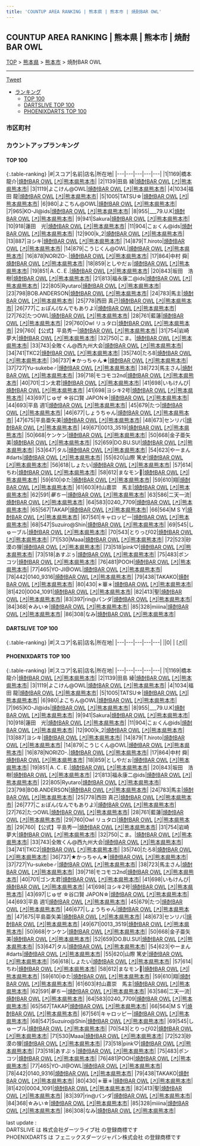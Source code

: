 ```yaml
---
title: 'COUNTUP AREA RANKING | 熊本県 | 熊本市 | 焼酎BAR OWL'
---
```

## COUNTUP AREA RANKING | 熊本県 | 熊本市 | 焼酎BAR OWL

[TOP](/darts/rank/) > [熊本県](/darts/rank/熊本県/) > [熊本市](/darts/rank/熊本県/熊本市/) > 焼酎BAR OWL

___

<a href="https://twitter.com/share?ref_src=twsrc%5Etfw" data-text="COUNTUP AREA RANKING | 熊本県熊本市焼酎BAR OWL" class="twitter-share-button" data-hashtags="DARTSLIVE,PHOENIXDARTS,darts,ダーツ" data-show-count="false">Tweet</a>

* [ランキング](#カウントアップランキング)
    * [TOP 100](#top-100)
    * [DARTSLIVE TOP 100](#dartslive-top-100)
    * [PHOENIXDARTS TOP 100](#phoenixdarts-top-100)

### 市区町村

<ul>

</ul>

### カウントアップランキング

#### TOP 100



{:.table-ranking}
|#|スコア|名前|店名|所在地|
|---|---|---|---|---|
|1|1169|<span class="rank-name-pd"><span class="pro-icon-pd"></span>橋本 龍介</span>|<a href="/darts/rank/shops/82026.html">焼酎BAR OWL</a> <a href="https://vs.phoenixdarts.com/jp/shop/shopDetailInfo/s_82026?s_seq=82026">[↗]</a>|<a href="/darts/rank/熊本県/熊本市">熊本県熊本市</a>|
|2|1139|<span class="rank-name-pd">田島 綾</span>|<a href="/darts/rank/shops/82026.html">焼酎BAR OWL</a> <a href="https://vs.phoenixdarts.com/jp/shop/shopDetailInfo/s_82026?s_seq=82026">[↗]</a>|<a href="/darts/rank/熊本県/熊本市">熊本県熊本市</a>|
|3|1119|<span class="rank-name-pd">よこけん@OWL</span>|<a href="/darts/rank/shops/82026.html">焼酎BAR OWL</a> <a href="https://vs.phoenixdarts.com/jp/shop/shopDetailInfo/s_82026?s_seq=82026">[↗]</a>|<a href="/darts/rank/熊本県/熊本市">熊本県熊本市</a>|
|4|1034|<span class="rank-name-pd"><span class="pro-icon-pd"></span>福田 龍</span>|<a href="/darts/rank/shops/82026.html">焼酎BAR OWL</a> <a href="https://vs.phoenixdarts.com/jp/shop/shopDetailInfo/s_82026?s_seq=82026">[↗]</a>|<a href="/darts/rank/熊本県/熊本市">熊本県熊本市</a>|
|5|1005|<span class="rank-name-pd">TATSU☆</span>|<a href="/darts/rank/shops/82026.html">焼酎BAR OWL</a> <a href="https://vs.phoenixdarts.com/jp/shop/shopDetailInfo/s_82026?s_seq=82026">[↗]</a>|<a href="/darts/rank/熊本県/熊本市">熊本県熊本市</a>|
|6|980|<span class="rank-name-pd">よこちん@OWL</span>|<a href="/darts/rank/shops/82026.html">焼酎BAR OWL</a> <a href="https://vs.phoenixdarts.com/jp/shop/shopDetailInfo/s_82026?s_seq=82026">[↗]</a>|<a href="/darts/rank/熊本県/熊本市">熊本県熊本市</a>|
|7|965|<span class="rank-name-pd">KO-JI@ids</span>|<a href="/darts/rank/shops/82026.html">焼酎BAR OWL</a> <a href="https://vs.phoenixdarts.com/jp/shop/shopDetailInfo/s_82026?s_seq=82026">[↗]</a>|<a href="/darts/rank/熊本県/熊本市">熊本県熊本市</a>|
|8|955|<span class="rank-name-pd">___79.U.K</span>|<a href="/darts/rank/shops/82026.html">焼酎BAR OWL</a> <a href="https://vs.phoenixdarts.com/jp/shop/shopDetailInfo/s_82026?s_seq=82026">[↗]</a>|<a href="/darts/rank/熊本県/熊本市">熊本県熊本市</a>|
|9|941|<span class="rank-name-pd">Sakura</span>|<a href="/darts/rank/shops/82026.html">焼酎BAR OWL</a> <a href="https://vs.phoenixdarts.com/jp/shop/shopDetailInfo/s_82026?s_seq=82026">[↗]</a>|<a href="/darts/rank/熊本県/熊本市">熊本県熊本市</a>|
|10|918|<span class="rank-name-pd">蓮田　光</span>|<a href="/darts/rank/shops/82026.html">焼酎BAR OWL</a> <a href="https://vs.phoenixdarts.com/jp/shop/shopDetailInfo/s_82026?s_seq=82026">[↗]</a>|<a href="/darts/rank/熊本県/熊本市">熊本県熊本市</a>|
|11|904|<span class="rank-name-pd">こぉくん@ids</span>|<a href="/darts/rank/shops/82026.html">焼酎BAR OWL</a> <a href="https://vs.phoenixdarts.com/jp/shop/shopDetailInfo/s_82026?s_seq=82026">[↗]</a>|<a href="/darts/rank/熊本県/熊本市">熊本県熊本市</a>|
|12|900|<span class="rank-name-pd">k_2</span>|<a href="/darts/rank/shops/82026.html">焼酎BAR OWL</a> <a href="https://vs.phoenixdarts.com/jp/shop/shopDetailInfo/s_82026?s_seq=82026">[↗]</a>|<a href="/darts/rank/熊本県/熊本市">熊本県熊本市</a>|
|13|887|<span class="rank-name-pd">ヨシキ</span>|<a href="/darts/rank/shops/82026.html">焼酎BAR OWL</a> <a href="https://vs.phoenixdarts.com/jp/shop/shopDetailInfo/s_82026?s_seq=82026">[↗]</a>|<a href="/darts/rank/熊本県/熊本市">熊本県熊本市</a>|
|14|879|<span class="rank-name-pd">T.hiroto</span>|<a href="/darts/rank/shops/82026.html">焼酎BAR OWL</a> <a href="https://vs.phoenixdarts.com/jp/shop/shopDetailInfo/s_82026?s_seq=82026">[↗]</a>|<a href="/darts/rank/熊本県/熊本市">熊本県熊本市</a>|
|14|879|<span class="rank-name-pd">こうじくん@OWL</span>|<a href="/darts/rank/shops/82026.html">焼酎BAR OWL</a> <a href="https://vs.phoenixdarts.com/jp/shop/shopDetailInfo/s_82026?s_seq=82026">[↗]</a>|<a href="/darts/rank/熊本県/熊本市">熊本県熊本市</a>|
|16|878|<span class="rank-name-pd">NORIZO-.</span>|<a href="/darts/rank/shops/82026.html">焼酎BAR OWL</a> <a href="https://vs.phoenixdarts.com/jp/shop/shopDetailInfo/s_82026?s_seq=82026">[↗]</a>|<a href="/darts/rank/熊本県/熊本市">熊本県熊本市</a>|
|17|864|<span class="rank-name-pd"><span class="pro-icon-pd"></span>中村 舜</span>|<a href="/darts/rank/shops/82026.html">焼酎BAR OWL</a> <a href="https://vs.phoenixdarts.com/jp/shop/shopDetailInfo/s_82026?s_seq=82026">[↗]</a>|<a href="/darts/rank/熊本県/熊本市">熊本県熊本市</a>|
|18|859|<span class="rank-name-pd">としやだぉ</span>|<a href="/darts/rank/shops/82026.html">焼酎BAR OWL</a> <a href="https://vs.phoenixdarts.com/jp/shop/shopDetailInfo/s_82026?s_seq=82026">[↗]</a>|<a href="/darts/rank/熊本県/熊本市">熊本県熊本市</a>|
|19|851|<span class="rank-name-pd">Ａ.Ｃ.Ｅ.</span>|<a href="/darts/rank/shops/82026.html">焼酎BAR OWL</a> <a href="https://vs.phoenixdarts.com/jp/shop/shopDetailInfo/s_82026?s_seq=82026">[↗]</a>|<a href="/darts/rank/熊本県/熊本市">熊本県熊本市</a>|
|20|843|<span class="rank-name-pd">坂田　浩樹</span>|<a href="/darts/rank/shops/82026.html">焼酎BAR OWL</a> <a href="https://vs.phoenixdarts.com/jp/shop/shopDetailInfo/s_82026?s_seq=82026">[↗]</a>|<a href="/darts/rank/熊本県/熊本市">熊本県熊本市</a>|
|21|813|<span class="rank-name-pd">福永康二@ids</span>|<a href="/darts/rank/shops/82026.html">焼酎BAR OWL</a> <a href="https://vs.phoenixdarts.com/jp/shop/shopDetailInfo/s_82026?s_seq=82026">[↗]</a>|<a href="/darts/rank/熊本県/熊本市">熊本県熊本市</a>|
|22|805|<span class="rank-name-pd">Ryutaro</span>|<a href="/darts/rank/shops/82026.html">焼酎BAR OWL</a> <a href="https://vs.phoenixdarts.com/jp/shop/shopDetailInfo/s_82026?s_seq=82026">[↗]</a>|<a href="/darts/rank/熊本県/熊本市">熊本県熊本市</a>|
|23|798|<span class="rank-name-pd">BOB.ANDERSON</span>|<a href="/darts/rank/shops/82026.html">焼酎BAR OWL</a> <a href="https://vs.phoenixdarts.com/jp/shop/shopDetailInfo/s_82026?s_seq=82026">[↗]</a>|<a href="/darts/rank/熊本県/熊本市">熊本県熊本市</a>|
|24|783|<span class="rank-name-pd">馬主</span>|<a href="/darts/rank/shops/82026.html">焼酎BAR OWL</a> <a href="https://vs.phoenixdarts.com/jp/shop/shopDetailInfo/s_82026?s_seq=82026">[↗]</a>|<a href="/darts/rank/熊本県/熊本市">熊本県熊本市</a>|
|25|778|<span class="rank-name-pd"><span class="pro-icon-pd"></span>西田 真己</span>|<a href="/darts/rank/shops/82026.html">焼酎BAR OWL</a> <a href="https://vs.phoenixdarts.com/jp/shop/shopDetailInfo/s_82026?s_seq=82026">[↗]</a>|<a href="/darts/rank/熊本県/熊本市">熊本県熊本市</a>|
|26|777|<span class="rank-name-pd">こぉぽん(なんでもありよ)</span>|<a href="/darts/rank/shops/82026.html">焼酎BAR OWL</a> <a href="https://vs.phoenixdarts.com/jp/shop/shopDetailInfo/s_82026?s_seq=82026">[↗]</a>|<a href="/darts/rank/熊本県/熊本市">熊本県熊本市</a>|
|27|762|<span class="rank-name-pd">たつOWL</span>|<a href="/darts/rank/shops/82026.html">焼酎BAR OWL</a> <a href="https://vs.phoenixdarts.com/jp/shop/shopDetailInfo/s_82026?s_seq=82026">[↗]</a>|<a href="/darts/rank/熊本県/熊本市">熊本県熊本市</a>|
|28|761|<span class="rank-name-pd">藍蓮</span>|<a href="/darts/rank/shops/82026.html">焼酎BAR OWL</a> <a href="https://vs.phoenixdarts.com/jp/shop/shopDetailInfo/s_82026?s_seq=82026">[↗]</a>|<a href="/darts/rank/熊本県/熊本市">熊本県熊本市</a>|
|29|760|<span class="rank-name-pd">Owl リュタロ</span>|<a href="/darts/rank/shops/82026.html">焼酎BAR OWL</a> <a href="https://vs.phoenixdarts.com/jp/shop/shopDetailInfo/s_82026?s_seq=82026">[↗]</a>|<a href="/darts/rank/熊本県/熊本市">熊本県熊本市</a>|
|29|760|<span class="rank-name-pd">【公式】平島秀一</span>|<a href="/darts/rank/shops/82026.html">焼酎BAR OWL</a> <a href="https://vs.phoenixdarts.com/jp/shop/shopDetailInfo/s_82026?s_seq=82026">[↗]</a>|<a href="/darts/rank/熊本県/熊本市">熊本県熊本市</a>|
|31|754|<span class="rank-name-pd"><span class="pro-icon-pd"></span>岩崎 夢大</span>|<a href="/darts/rank/shops/82026.html">焼酎BAR OWL</a> <a href="https://vs.phoenixdarts.com/jp/shop/shopDetailInfo/s_82026?s_seq=82026">[↗]</a>|<a href="/darts/rank/熊本県/熊本市">熊本県熊本市</a>|
|32|750|<span class="rank-name-pd">こま。</span>|<a href="/darts/rank/shops/82026.html">焼酎BAR OWL</a> <a href="https://vs.phoenixdarts.com/jp/shop/shopDetailInfo/s_82026?s_seq=82026">[↗]</a>|<a href="/darts/rank/熊本県/熊本市">熊本県熊本市</a>|
|33|743|<span class="rank-name-pd">全敗くん@西九州大会</span>|<a href="/darts/rank/shops/82026.html">焼酎BAR OWL</a> <a href="https://vs.phoenixdarts.com/jp/shop/shopDetailInfo/s_82026?s_seq=82026">[↗]</a>|<a href="/darts/rank/熊本県/熊本市">熊本県熊本市</a>|
|34|741|<span class="rank-name-pd">TKC2</span>|<a href="/darts/rank/shops/82026.html">焼酎BAR OWL</a> <a href="https://vs.phoenixdarts.com/jp/shop/shopDetailInfo/s_82026?s_seq=82026">[↗]</a>|<a href="/darts/rank/熊本県/熊本市">熊本県熊本市</a>|
|35|740|<span class="rank-name-pd">たろ8</span>|<a href="/darts/rank/shops/82026.html">焼酎BAR OWL</a> <a href="https://vs.phoenixdarts.com/jp/shop/shopDetailInfo/s_82026?s_seq=82026">[↗]</a>|<a href="/darts/rank/熊本県/熊本市">熊本県熊本市</a>|
|36|737|<span class="rank-name-pd">★かっちゃん★</span>|<a href="/darts/rank/shops/82026.html">焼酎BAR OWL</a> <a href="https://vs.phoenixdarts.com/jp/shop/shopDetailInfo/s_82026?s_seq=82026">[↗]</a>|<a href="/darts/rank/熊本県/熊本市">熊本県熊本市</a>|
|37|727|<span class="rank-name-pd">Yu-sukebe♂</span>|<a href="/darts/rank/shops/82026.html">焼酎BAR OWL</a> <a href="https://vs.phoenixdarts.com/jp/shop/shopDetailInfo/s_82026?s_seq=82026">[↗]</a>|<a href="/darts/rank/熊本県/熊本市">熊本県熊本市</a>|
|38|723|<span class="rank-name-pd">馬主さん</span>|<a href="/darts/rank/shops/82026.html">焼酎BAR OWL</a> <a href="https://vs.phoenixdarts.com/jp/shop/shopDetailInfo/s_82026?s_seq=82026">[↗]</a>|<a href="/darts/rank/熊本県/熊本市">熊本県熊本市</a>|
|39|718|<span class="rank-name-pd">モコモコ2nd</span>|<a href="/darts/rank/shops/82026.html">焼酎BAR OWL</a> <a href="https://vs.phoenixdarts.com/jp/shop/shopDetailInfo/s_82026?s_seq=82026">[↗]</a>|<a href="/darts/rank/熊本県/熊本市">熊本県熊本市</a>|
|40|701|<span class="rank-name-pd">ゴン太君</span>|<a href="/darts/rank/shops/82026.html">焼酎BAR OWL</a> <a href="https://vs.phoenixdarts.com/jp/shop/shopDetailInfo/s_82026?s_seq=82026">[↗]</a>|<a href="/darts/rank/熊本県/熊本市">熊本県熊本市</a>|
|41|698|<span class="rank-name-pd">いもけんぴ</span>|<a href="/darts/rank/shops/82026.html">焼酎BAR OWL</a> <a href="https://vs.phoenixdarts.com/jp/shop/shopDetailInfo/s_82026?s_seq=82026">[↗]</a>|<a href="/darts/rank/熊本県/熊本市">熊本県熊本市</a>|
|41|698|<span class="rank-name-pd">ヨシキ2号</span>|<a href="/darts/rank/shops/82026.html">焼酎BAR OWL</a> <a href="https://vs.phoenixdarts.com/jp/shop/shopDetailInfo/s_82026?s_seq=82026">[↗]</a>|<a href="/darts/rank/熊本県/熊本市">熊本県熊本市</a>|
|43|697|<span class="rank-name-pd">じゅぜ ☆谷口賢 JAPON☆</span>|<a href="/darts/rank/shops/82026.html">焼酎BAR OWL</a> <a href="https://vs.phoenixdarts.com/jp/shop/shopDetailInfo/s_82026?s_seq=82026">[↗]</a>|<a href="/darts/rank/熊本県/熊本市">熊本県熊本市</a>|
|44|693|<span class="rank-name-pd">平島 週1</span>|<a href="/darts/rank/shops/82026.html">焼酎BAR OWL</a> <a href="https://vs.phoenixdarts.com/jp/shop/shopDetailInfo/s_82026?s_seq=82026">[↗]</a>|<a href="/darts/rank/熊本県/熊本市">熊本県熊本市</a>|
|45|679|<span class="rank-name-pd">たつ</span>|<a href="/darts/rank/shops/82026.html">焼酎BAR OWL</a> <a href="https://vs.phoenixdarts.com/jp/shop/shopDetailInfo/s_82026?s_seq=82026">[↗]</a>|<a href="/darts/rank/熊本県/熊本市">熊本県熊本市</a>|
|46|677|<span class="rank-name-pd">しょうちゃん</span>|<a href="/darts/rank/shops/82026.html">焼酎BAR OWL</a> <a href="https://vs.phoenixdarts.com/jp/shop/shopDetailInfo/s_82026?s_seq=82026">[↗]</a>|<a href="/darts/rank/熊本県/熊本市">熊本県熊本市</a>|
|47|675|<span class="rank-name-pd">平島亜矢美</span>|<a href="/darts/rank/shops/82026.html">焼酎BAR OWL</a> <a href="https://vs.phoenixdarts.com/jp/shop/shopDetailInfo/s_82026?s_seq=82026">[↗]</a>|<a href="/darts/rank/熊本県/熊本市">熊本県熊本市</a>|
|48|673|<span class="rank-name-pd">センリバ</span>|<a href="/darts/rank/shops/82026.html">焼酎BAR OWL</a> <a href="https://vs.phoenixdarts.com/jp/shop/shopDetailInfo/s_82026?s_seq=82026">[↗]</a>|<a href="/darts/rank/熊本県/熊本市">熊本県熊本市</a>|
|49|671|<span class="rank-name-pd">0013_3519</span>|<a href="/darts/rank/shops/82026.html">焼酎BAR OWL</a> <a href="https://vs.phoenixdarts.com/jp/shop/shopDetailInfo/s_82026?s_seq=82026">[↗]</a>|<a href="/darts/rank/熊本県/熊本市">熊本県熊本市</a>|
|50|668|<span class="rank-name-pd">ケンケン</span>|<a href="/darts/rank/shops/82026.html">焼酎BAR OWL</a> <a href="https://vs.phoenixdarts.com/jp/shop/shopDetailInfo/s_82026?s_seq=82026">[↗]</a>|<a href="/darts/rank/熊本県/熊本市">熊本県熊本市</a>|
|50|668|<span class="rank-name-pd">金子亜矢美</span>|<a href="/darts/rank/shops/82026.html">焼酎BAR OWL</a> <a href="https://vs.phoenixdarts.com/jp/shop/shopDetailInfo/s_82026?s_seq=82026">[↗]</a>|<a href="/darts/rank/熊本県/熊本市">熊本県熊本市</a>|
|52|659|<span class="rank-name-pd">DO.BU.SU!</span>|<a href="/darts/rank/shops/82026.html">焼酎BAR OWL</a> <a href="https://vs.phoenixdarts.com/jp/shop/shopDetailInfo/s_82026?s_seq=82026">[↗]</a>|<a href="/darts/rank/熊本県/熊本市">熊本県熊本市</a>|
|53|647|<span class="rank-name-pd">タル</span>|<a href="/darts/rank/shops/82026.html">焼酎BAR OWL</a> <a href="https://vs.phoenixdarts.com/jp/shop/shopDetailInfo/s_82026?s_seq=82026">[↗]</a>|<a href="/darts/rank/熊本県/熊本市">熊本県熊本市</a>|
|54|623|<span class="rank-name-pd">やーまん#darts</span>|<a href="/darts/rank/shops/82026.html">焼酎BAR OWL</a> <a href="https://vs.phoenixdarts.com/jp/shop/shopDetailInfo/s_82026?s_seq=82026">[↗]</a>|<a href="/darts/rank/熊本県/熊本市">熊本県熊本市</a>|
|55|620|<span class="rank-name-pd">山際 篤史</span>|<a href="/darts/rank/shops/82026.html">焼酎BAR OWL</a> <a href="https://vs.phoenixdarts.com/jp/shop/shopDetailInfo/s_82026?s_seq=82026">[↗]</a>|<a href="/darts/rank/熊本県/熊本市">熊本県熊本市</a>|
|56|618|<span class="rank-name-pd">しょたい</span>|<a href="/darts/rank/shops/82026.html">焼酎BAR OWL</a> <a href="https://vs.phoenixdarts.com/jp/shop/shopDetailInfo/s_82026?s_seq=82026">[↗]</a>|<a href="/darts/rank/熊本県/熊本市">熊本県熊本市</a>|
|57|614|<span class="rank-name-pd">ちわ</span>|<a href="/darts/rank/shops/82026.html">焼酎BAR OWL</a> <a href="https://vs.phoenixdarts.com/jp/shop/shopDetailInfo/s_82026?s_seq=82026">[↗]</a>|<a href="/darts/rank/熊本県/熊本市">熊本県熊本市</a>|
|58|612|<span class="rank-name-pd">まなモン🐻</span>|<a href="/darts/rank/shops/82026.html">焼酎BAR OWL</a> <a href="https://vs.phoenixdarts.com/jp/shop/shopDetailInfo/s_82026?s_seq=82026">[↗]</a>|<a href="/darts/rank/熊本県/熊本市">熊本県熊本市</a>|
|59|610|<span class="rank-name-pd">ゆた</span>|<a href="/darts/rank/shops/82026.html">焼酎BAR OWL</a> <a href="https://vs.phoenixdarts.com/jp/shop/shopDetailInfo/s_82026?s_seq=82026">[↗]</a>|<a href="/darts/rank/熊本県/熊本市">熊本県熊本市</a>|
|59|610|<span class="rank-name-pd">翔</span>|<a href="/darts/rank/shops/82026.html">焼酎BAR OWL</a> <a href="https://vs.phoenixdarts.com/jp/shop/shopDetailInfo/s_82026?s_seq=82026">[↗]</a>|<a href="/darts/rank/熊本県/熊本市">熊本県熊本市</a>|
|61|603|<span class="rank-name-pd">村山嘉崇　馬主</span>|<a href="/darts/rank/shops/82026.html">焼酎BAR OWL</a> <a href="https://vs.phoenixdarts.com/jp/shop/shopDetailInfo/s_82026?s_seq=82026">[↗]</a>|<a href="/darts/rank/熊本県/熊本市">熊本県熊本市</a>|
|62|591|<span class="rank-name-pd">*華ちー*</span>|<a href="/darts/rank/shops/82026.html">焼酎BAR OWL</a> <a href="https://vs.phoenixdarts.com/jp/shop/shopDetailInfo/s_82026?s_seq=82026">[↗]</a>|<a href="/darts/rank/熊本県/熊本市">熊本県熊本市</a>|
|63|586|<span class="rank-name-pd">二天一流</span>|<a href="/darts/rank/shops/82026.html">焼酎BAR OWL</a> <a href="https://vs.phoenixdarts.com/jp/shop/shopDetailInfo/s_82026?s_seq=82026">[↗]</a>|<a href="/darts/rank/熊本県/熊本市">熊本県熊本市</a>|
|64|583|<span class="rank-name-pd">0240_7709</span>|<a href="/darts/rank/shops/82026.html">焼酎BAR OWL</a> <a href="https://vs.phoenixdarts.com/jp/shop/shopDetailInfo/s_82026?s_seq=82026">[↗]</a>|<a href="/darts/rank/熊本県/熊本市">熊本県熊本市</a>|
|65|567|<span class="rank-name-pd">TAKAP</span>|<a href="/darts/rank/shops/82026.html">焼酎BAR OWL</a> <a href="https://vs.phoenixdarts.com/jp/shop/shopDetailInfo/s_82026?s_seq=82026">[↗]</a>|<a href="/darts/rank/熊本県/熊本市">熊本県熊本市</a>|
|66|564|<span class="rank-name-pd">M S Y</span>|<a href="/darts/rank/shops/82026.html">焼酎BAR OWL</a> <a href="https://vs.phoenixdarts.com/jp/shop/shopDetailInfo/s_82026?s_seq=82026">[↗]</a>|<a href="/darts/rank/熊本県/熊本市">熊本県熊本市</a>|
|67|561|<span class="rank-name-pd">キャロッピー</span>|<a href="/darts/rank/shops/82026.html">焼酎BAR OWL</a> <a href="https://vs.phoenixdarts.com/jp/shop/shopDetailInfo/s_82026?s_seq=82026">[↗]</a>|<a href="/darts/rank/熊本県/熊本市">熊本県熊本市</a>|
|68|547|<span class="rank-name-pd">Suzuiro@Shin</span>|<a href="/darts/rank/shops/82026.html">焼酎BAR OWL</a> <a href="https://vs.phoenixdarts.com/jp/shop/shopDetailInfo/s_82026?s_seq=82026">[↗]</a>|<a href="/darts/rank/熊本県/熊本市">熊本県熊本市</a>|
|69|545|<span class="rank-name-pd">しゅーブル</span>|<a href="/darts/rank/shops/82026.html">焼酎BAR OWL</a> <a href="https://vs.phoenixdarts.com/jp/shop/shopDetailInfo/s_82026?s_seq=82026">[↗]</a>|<a href="/darts/rank/熊本県/熊本市">熊本県熊本市</a>|
|70|543|<span class="rank-name-pd">とりっぴ02</span>|<a href="/darts/rank/shops/82026.html">焼酎BAR OWL</a> <a href="https://vs.phoenixdarts.com/jp/shop/shopDetailInfo/s_82026?s_seq=82026">[↗]</a>|<a href="/darts/rank/熊本県/熊本市">熊本県熊本市</a>|
|71|530|<span class="rank-name-pd">Maaa</span>|<a href="/darts/rank/shops/82026.html">焼酎BAR OWL</a> <a href="https://vs.phoenixdarts.com/jp/shop/shopDetailInfo/s_82026?s_seq=82026">[↗]</a>|<a href="/darts/rank/熊本県/熊本市">熊本県熊本市</a>|
|72|523|<span class="rank-name-pd">砂漠の狸</span>|<a href="/darts/rank/shops/82026.html">焼酎BAR OWL</a> <a href="https://vs.phoenixdarts.com/jp/shop/shopDetailInfo/s_82026?s_seq=82026">[↗]</a>|<a href="/darts/rank/熊本県/熊本市">熊本県熊本市</a>|
|73|518|<span class="rank-name-pd">pink♡</span>|<a href="/darts/rank/shops/82026.html">焼酎BAR OWL</a> <a href="https://vs.phoenixdarts.com/jp/shop/shopDetailInfo/s_82026?s_seq=82026">[↗]</a>|<a href="/darts/rank/熊本県/熊本市">熊本県熊本市</a>|
|73|518|<span class="rank-name-pd">あすぷぅ</span>|<a href="/darts/rank/shops/82026.html">焼酎BAR OWL</a> <a href="https://vs.phoenixdarts.com/jp/shop/shopDetailInfo/s_82026?s_seq=82026">[↗]</a>|<a href="/darts/rank/熊本県/熊本市">熊本県熊本市</a>|
|75|483|<span class="rank-name-pd">ポンコツ</span>|<a href="/darts/rank/shops/82026.html">焼酎BAR OWL</a> <a href="https://vs.phoenixdarts.com/jp/shop/shopDetailInfo/s_82026?s_seq=82026">[↗]</a>|<a href="/darts/rank/熊本県/熊本市">熊本県熊本市</a>|
|76|481|<span class="rank-name-pd">POOH</span>|<a href="/darts/rank/shops/82026.html">焼酎BAR OWL</a> <a href="https://vs.phoenixdarts.com/jp/shop/shopDetailInfo/s_82026?s_seq=82026">[↗]</a>|<a href="/darts/rank/熊本県/熊本市">熊本県熊本市</a>|
|77|465|<span class="rank-name-pd">YO-JI@OWL</span>|<a href="/darts/rank/shops/82026.html">焼酎BAR OWL</a> <a href="https://vs.phoenixdarts.com/jp/shop/shopDetailInfo/s_82026?s_seq=82026">[↗]</a>|<a href="/darts/rank/熊本県/熊本市">熊本県熊本市</a>|
|78|442|<span class="rank-name-pd">0140_9316</span>|<a href="/darts/rank/shops/82026.html">焼酎BAR OWL</a> <a href="https://vs.phoenixdarts.com/jp/shop/shopDetailInfo/s_82026?s_seq=82026">[↗]</a>|<a href="/darts/rank/熊本県/熊本市">熊本県熊本市</a>|
|79|438|<span class="rank-name-pd">TAKAKO</span>|<a href="/darts/rank/shops/82026.html">焼酎BAR OWL</a> <a href="https://vs.phoenixdarts.com/jp/shop/shopDetailInfo/s_82026?s_seq=82026">[↗]</a>|<a href="/darts/rank/熊本県/熊本市">熊本県熊本市</a>|
|80|430|<span class="rank-name-pd">＊華＊</span>|<a href="/darts/rank/shops/82026.html">焼酎BAR OWL</a> <a href="https://vs.phoenixdarts.com/jp/shop/shopDetailInfo/s_82026?s_seq=82026">[↗]</a>|<a href="/darts/rank/熊本県/熊本市">熊本県熊本市</a>|
|81|420|<span class="rank-name-pd">0004_1091</span>|<a href="/darts/rank/shops/82026.html">焼酎BAR OWL</a> <a href="https://vs.phoenixdarts.com/jp/shop/shopDetailInfo/s_82026?s_seq=82026">[↗]</a>|<a href="/darts/rank/熊本県/熊本市">熊本県熊本市</a>|
|82|413|<span class="rank-name-pd">聖</span>|<a href="/darts/rank/shops/82026.html">焼酎BAR OWL</a> <a href="https://vs.phoenixdarts.com/jp/shop/shopDetailInfo/s_82026?s_seq=82026">[↗]</a>|<a href="/darts/rank/熊本県/熊本市">熊本県熊本市</a>|
|83|397|<span class="rank-name-pd">rin@パンダ</span>|<a href="/darts/rank/shops/82026.html">焼酎BAR OWL</a> <a href="https://vs.phoenixdarts.com/jp/shop/shopDetailInfo/s_82026?s_seq=82026">[↗]</a>|<a href="/darts/rank/熊本県/熊本市">熊本県熊本市</a>|
|84|368|<span class="rank-name-pd">☆みい☆</span>|<a href="/darts/rank/shops/82026.html">焼酎BAR OWL</a> <a href="https://vs.phoenixdarts.com/jp/shop/shopDetailInfo/s_82026?s_seq=82026">[↗]</a>|<a href="/darts/rank/熊本県/熊本市">熊本県熊本市</a>|
|85|328|<span class="rank-name-pd">miiina</span>|<a href="/darts/rank/shops/82026.html">焼酎BAR OWL</a> <a href="https://vs.phoenixdarts.com/jp/shop/shopDetailInfo/s_82026?s_seq=82026">[↗]</a>|<a href="/darts/rank/熊本県/熊本市">熊本県熊本市</a>|
|86|308|<span class="rank-name-pd">なみ</span>|<a href="/darts/rank/shops/82026.html">焼酎BAR OWL</a> <a href="https://vs.phoenixdarts.com/jp/shop/shopDetailInfo/s_82026?s_seq=82026">[↗]</a>|<a href="/darts/rank/熊本県/熊本市">熊本県熊本市</a>|


#### DARTSLIVE TOP 100



{:.table-ranking}
|#|スコア|名前|店名|所在地|
|---|---|---|---|---|
||0|<span class="rank-name-dl"> </span>|<a href="/darts/rank/shops/.html"></a> <a href="">[↗]</a>|<a href="/darts/rank//"></a>|


#### PHOENIXDARTS TOP 100



{:.table-ranking}
|#|スコア|名前|店名|所在地|
|---|---|---|---|---|
|1|1169|<span class="rank-name-pd"><span class="pro-icon-pd"></span>橋本 龍介</span>|<a href="/darts/rank/shops/82026.html">焼酎BAR OWL</a> <a href="https://vs.phoenixdarts.com/jp/shop/shopDetailInfo/s_82026?s_seq=82026">[↗]</a>|<a href="/darts/rank/熊本県/熊本市">熊本県熊本市</a>|
|2|1139|<span class="rank-name-pd">田島 綾</span>|<a href="/darts/rank/shops/82026.html">焼酎BAR OWL</a> <a href="https://vs.phoenixdarts.com/jp/shop/shopDetailInfo/s_82026?s_seq=82026">[↗]</a>|<a href="/darts/rank/熊本県/熊本市">熊本県熊本市</a>|
|3|1119|<span class="rank-name-pd">よこけん@OWL</span>|<a href="/darts/rank/shops/82026.html">焼酎BAR OWL</a> <a href="https://vs.phoenixdarts.com/jp/shop/shopDetailInfo/s_82026?s_seq=82026">[↗]</a>|<a href="/darts/rank/熊本県/熊本市">熊本県熊本市</a>|
|4|1034|<span class="rank-name-pd"><span class="pro-icon-pd"></span>福田 龍</span>|<a href="/darts/rank/shops/82026.html">焼酎BAR OWL</a> <a href="https://vs.phoenixdarts.com/jp/shop/shopDetailInfo/s_82026?s_seq=82026">[↗]</a>|<a href="/darts/rank/熊本県/熊本市">熊本県熊本市</a>|
|5|1005|<span class="rank-name-pd">TATSU☆</span>|<a href="/darts/rank/shops/82026.html">焼酎BAR OWL</a> <a href="https://vs.phoenixdarts.com/jp/shop/shopDetailInfo/s_82026?s_seq=82026">[↗]</a>|<a href="/darts/rank/熊本県/熊本市">熊本県熊本市</a>|
|6|980|<span class="rank-name-pd">よこちん@OWL</span>|<a href="/darts/rank/shops/82026.html">焼酎BAR OWL</a> <a href="https://vs.phoenixdarts.com/jp/shop/shopDetailInfo/s_82026?s_seq=82026">[↗]</a>|<a href="/darts/rank/熊本県/熊本市">熊本県熊本市</a>|
|7|965|<span class="rank-name-pd">KO-JI@ids</span>|<a href="/darts/rank/shops/82026.html">焼酎BAR OWL</a> <a href="https://vs.phoenixdarts.com/jp/shop/shopDetailInfo/s_82026?s_seq=82026">[↗]</a>|<a href="/darts/rank/熊本県/熊本市">熊本県熊本市</a>|
|8|955|<span class="rank-name-pd">___79.U.K</span>|<a href="/darts/rank/shops/82026.html">焼酎BAR OWL</a> <a href="https://vs.phoenixdarts.com/jp/shop/shopDetailInfo/s_82026?s_seq=82026">[↗]</a>|<a href="/darts/rank/熊本県/熊本市">熊本県熊本市</a>|
|9|941|<span class="rank-name-pd">Sakura</span>|<a href="/darts/rank/shops/82026.html">焼酎BAR OWL</a> <a href="https://vs.phoenixdarts.com/jp/shop/shopDetailInfo/s_82026?s_seq=82026">[↗]</a>|<a href="/darts/rank/熊本県/熊本市">熊本県熊本市</a>|
|10|918|<span class="rank-name-pd">蓮田　光</span>|<a href="/darts/rank/shops/82026.html">焼酎BAR OWL</a> <a href="https://vs.phoenixdarts.com/jp/shop/shopDetailInfo/s_82026?s_seq=82026">[↗]</a>|<a href="/darts/rank/熊本県/熊本市">熊本県熊本市</a>|
|11|904|<span class="rank-name-pd">こぉくん@ids</span>|<a href="/darts/rank/shops/82026.html">焼酎BAR OWL</a> <a href="https://vs.phoenixdarts.com/jp/shop/shopDetailInfo/s_82026?s_seq=82026">[↗]</a>|<a href="/darts/rank/熊本県/熊本市">熊本県熊本市</a>|
|12|900|<span class="rank-name-pd">k_2</span>|<a href="/darts/rank/shops/82026.html">焼酎BAR OWL</a> <a href="https://vs.phoenixdarts.com/jp/shop/shopDetailInfo/s_82026?s_seq=82026">[↗]</a>|<a href="/darts/rank/熊本県/熊本市">熊本県熊本市</a>|
|13|887|<span class="rank-name-pd">ヨシキ</span>|<a href="/darts/rank/shops/82026.html">焼酎BAR OWL</a> <a href="https://vs.phoenixdarts.com/jp/shop/shopDetailInfo/s_82026?s_seq=82026">[↗]</a>|<a href="/darts/rank/熊本県/熊本市">熊本県熊本市</a>|
|14|879|<span class="rank-name-pd">T.hiroto</span>|<a href="/darts/rank/shops/82026.html">焼酎BAR OWL</a> <a href="https://vs.phoenixdarts.com/jp/shop/shopDetailInfo/s_82026?s_seq=82026">[↗]</a>|<a href="/darts/rank/熊本県/熊本市">熊本県熊本市</a>|
|14|879|<span class="rank-name-pd">こうじくん@OWL</span>|<a href="/darts/rank/shops/82026.html">焼酎BAR OWL</a> <a href="https://vs.phoenixdarts.com/jp/shop/shopDetailInfo/s_82026?s_seq=82026">[↗]</a>|<a href="/darts/rank/熊本県/熊本市">熊本県熊本市</a>|
|16|878|<span class="rank-name-pd">NORIZO-.</span>|<a href="/darts/rank/shops/82026.html">焼酎BAR OWL</a> <a href="https://vs.phoenixdarts.com/jp/shop/shopDetailInfo/s_82026?s_seq=82026">[↗]</a>|<a href="/darts/rank/熊本県/熊本市">熊本県熊本市</a>|
|17|864|<span class="rank-name-pd"><span class="pro-icon-pd"></span>中村 舜</span>|<a href="/darts/rank/shops/82026.html">焼酎BAR OWL</a> <a href="https://vs.phoenixdarts.com/jp/shop/shopDetailInfo/s_82026?s_seq=82026">[↗]</a>|<a href="/darts/rank/熊本県/熊本市">熊本県熊本市</a>|
|18|859|<span class="rank-name-pd">としやだぉ</span>|<a href="/darts/rank/shops/82026.html">焼酎BAR OWL</a> <a href="https://vs.phoenixdarts.com/jp/shop/shopDetailInfo/s_82026?s_seq=82026">[↗]</a>|<a href="/darts/rank/熊本県/熊本市">熊本県熊本市</a>|
|19|851|<span class="rank-name-pd">Ａ.Ｃ.Ｅ.</span>|<a href="/darts/rank/shops/82026.html">焼酎BAR OWL</a> <a href="https://vs.phoenixdarts.com/jp/shop/shopDetailInfo/s_82026?s_seq=82026">[↗]</a>|<a href="/darts/rank/熊本県/熊本市">熊本県熊本市</a>|
|20|843|<span class="rank-name-pd">坂田　浩樹</span>|<a href="/darts/rank/shops/82026.html">焼酎BAR OWL</a> <a href="https://vs.phoenixdarts.com/jp/shop/shopDetailInfo/s_82026?s_seq=82026">[↗]</a>|<a href="/darts/rank/熊本県/熊本市">熊本県熊本市</a>|
|21|813|<span class="rank-name-pd">福永康二@ids</span>|<a href="/darts/rank/shops/82026.html">焼酎BAR OWL</a> <a href="https://vs.phoenixdarts.com/jp/shop/shopDetailInfo/s_82026?s_seq=82026">[↗]</a>|<a href="/darts/rank/熊本県/熊本市">熊本県熊本市</a>|
|22|805|<span class="rank-name-pd">Ryutaro</span>|<a href="/darts/rank/shops/82026.html">焼酎BAR OWL</a> <a href="https://vs.phoenixdarts.com/jp/shop/shopDetailInfo/s_82026?s_seq=82026">[↗]</a>|<a href="/darts/rank/熊本県/熊本市">熊本県熊本市</a>|
|23|798|<span class="rank-name-pd">BOB.ANDERSON</span>|<a href="/darts/rank/shops/82026.html">焼酎BAR OWL</a> <a href="https://vs.phoenixdarts.com/jp/shop/shopDetailInfo/s_82026?s_seq=82026">[↗]</a>|<a href="/darts/rank/熊本県/熊本市">熊本県熊本市</a>|
|24|783|<span class="rank-name-pd">馬主</span>|<a href="/darts/rank/shops/82026.html">焼酎BAR OWL</a> <a href="https://vs.phoenixdarts.com/jp/shop/shopDetailInfo/s_82026?s_seq=82026">[↗]</a>|<a href="/darts/rank/熊本県/熊本市">熊本県熊本市</a>|
|25|778|<span class="rank-name-pd"><span class="pro-icon-pd"></span>西田 真己</span>|<a href="/darts/rank/shops/82026.html">焼酎BAR OWL</a> <a href="https://vs.phoenixdarts.com/jp/shop/shopDetailInfo/s_82026?s_seq=82026">[↗]</a>|<a href="/darts/rank/熊本県/熊本市">熊本県熊本市</a>|
|26|777|<span class="rank-name-pd">こぉぽん(なんでもありよ)</span>|<a href="/darts/rank/shops/82026.html">焼酎BAR OWL</a> <a href="https://vs.phoenixdarts.com/jp/shop/shopDetailInfo/s_82026?s_seq=82026">[↗]</a>|<a href="/darts/rank/熊本県/熊本市">熊本県熊本市</a>|
|27|762|<span class="rank-name-pd">たつOWL</span>|<a href="/darts/rank/shops/82026.html">焼酎BAR OWL</a> <a href="https://vs.phoenixdarts.com/jp/shop/shopDetailInfo/s_82026?s_seq=82026">[↗]</a>|<a href="/darts/rank/熊本県/熊本市">熊本県熊本市</a>|
|28|761|<span class="rank-name-pd">藍蓮</span>|<a href="/darts/rank/shops/82026.html">焼酎BAR OWL</a> <a href="https://vs.phoenixdarts.com/jp/shop/shopDetailInfo/s_82026?s_seq=82026">[↗]</a>|<a href="/darts/rank/熊本県/熊本市">熊本県熊本市</a>|
|29|760|<span class="rank-name-pd">Owl リュタロ</span>|<a href="/darts/rank/shops/82026.html">焼酎BAR OWL</a> <a href="https://vs.phoenixdarts.com/jp/shop/shopDetailInfo/s_82026?s_seq=82026">[↗]</a>|<a href="/darts/rank/熊本県/熊本市">熊本県熊本市</a>|
|29|760|<span class="rank-name-pd">【公式】平島秀一</span>|<a href="/darts/rank/shops/82026.html">焼酎BAR OWL</a> <a href="https://vs.phoenixdarts.com/jp/shop/shopDetailInfo/s_82026?s_seq=82026">[↗]</a>|<a href="/darts/rank/熊本県/熊本市">熊本県熊本市</a>|
|31|754|<span class="rank-name-pd"><span class="pro-icon-pd"></span>岩崎 夢大</span>|<a href="/darts/rank/shops/82026.html">焼酎BAR OWL</a> <a href="https://vs.phoenixdarts.com/jp/shop/shopDetailInfo/s_82026?s_seq=82026">[↗]</a>|<a href="/darts/rank/熊本県/熊本市">熊本県熊本市</a>|
|32|750|<span class="rank-name-pd">こま。</span>|<a href="/darts/rank/shops/82026.html">焼酎BAR OWL</a> <a href="https://vs.phoenixdarts.com/jp/shop/shopDetailInfo/s_82026?s_seq=82026">[↗]</a>|<a href="/darts/rank/熊本県/熊本市">熊本県熊本市</a>|
|33|743|<span class="rank-name-pd">全敗くん@西九州大会</span>|<a href="/darts/rank/shops/82026.html">焼酎BAR OWL</a> <a href="https://vs.phoenixdarts.com/jp/shop/shopDetailInfo/s_82026?s_seq=82026">[↗]</a>|<a href="/darts/rank/熊本県/熊本市">熊本県熊本市</a>|
|34|741|<span class="rank-name-pd">TKC2</span>|<a href="/darts/rank/shops/82026.html">焼酎BAR OWL</a> <a href="https://vs.phoenixdarts.com/jp/shop/shopDetailInfo/s_82026?s_seq=82026">[↗]</a>|<a href="/darts/rank/熊本県/熊本市">熊本県熊本市</a>|
|35|740|<span class="rank-name-pd">たろ8</span>|<a href="/darts/rank/shops/82026.html">焼酎BAR OWL</a> <a href="https://vs.phoenixdarts.com/jp/shop/shopDetailInfo/s_82026?s_seq=82026">[↗]</a>|<a href="/darts/rank/熊本県/熊本市">熊本県熊本市</a>|
|36|737|<span class="rank-name-pd">★かっちゃん★</span>|<a href="/darts/rank/shops/82026.html">焼酎BAR OWL</a> <a href="https://vs.phoenixdarts.com/jp/shop/shopDetailInfo/s_82026?s_seq=82026">[↗]</a>|<a href="/darts/rank/熊本県/熊本市">熊本県熊本市</a>|
|37|727|<span class="rank-name-pd">Yu-sukebe♂</span>|<a href="/darts/rank/shops/82026.html">焼酎BAR OWL</a> <a href="https://vs.phoenixdarts.com/jp/shop/shopDetailInfo/s_82026?s_seq=82026">[↗]</a>|<a href="/darts/rank/熊本県/熊本市">熊本県熊本市</a>|
|38|723|<span class="rank-name-pd">馬主さん</span>|<a href="/darts/rank/shops/82026.html">焼酎BAR OWL</a> <a href="https://vs.phoenixdarts.com/jp/shop/shopDetailInfo/s_82026?s_seq=82026">[↗]</a>|<a href="/darts/rank/熊本県/熊本市">熊本県熊本市</a>|
|39|718|<span class="rank-name-pd">モコモコ2nd</span>|<a href="/darts/rank/shops/82026.html">焼酎BAR OWL</a> <a href="https://vs.phoenixdarts.com/jp/shop/shopDetailInfo/s_82026?s_seq=82026">[↗]</a>|<a href="/darts/rank/熊本県/熊本市">熊本県熊本市</a>|
|40|701|<span class="rank-name-pd">ゴン太君</span>|<a href="/darts/rank/shops/82026.html">焼酎BAR OWL</a> <a href="https://vs.phoenixdarts.com/jp/shop/shopDetailInfo/s_82026?s_seq=82026">[↗]</a>|<a href="/darts/rank/熊本県/熊本市">熊本県熊本市</a>|
|41|698|<span class="rank-name-pd">いもけんぴ</span>|<a href="/darts/rank/shops/82026.html">焼酎BAR OWL</a> <a href="https://vs.phoenixdarts.com/jp/shop/shopDetailInfo/s_82026?s_seq=82026">[↗]</a>|<a href="/darts/rank/熊本県/熊本市">熊本県熊本市</a>|
|41|698|<span class="rank-name-pd">ヨシキ2号</span>|<a href="/darts/rank/shops/82026.html">焼酎BAR OWL</a> <a href="https://vs.phoenixdarts.com/jp/shop/shopDetailInfo/s_82026?s_seq=82026">[↗]</a>|<a href="/darts/rank/熊本県/熊本市">熊本県熊本市</a>|
|43|697|<span class="rank-name-pd">じゅぜ ☆谷口賢 JAPON☆</span>|<a href="/darts/rank/shops/82026.html">焼酎BAR OWL</a> <a href="https://vs.phoenixdarts.com/jp/shop/shopDetailInfo/s_82026?s_seq=82026">[↗]</a>|<a href="/darts/rank/熊本県/熊本市">熊本県熊本市</a>|
|44|693|<span class="rank-name-pd">平島 週1</span>|<a href="/darts/rank/shops/82026.html">焼酎BAR OWL</a> <a href="https://vs.phoenixdarts.com/jp/shop/shopDetailInfo/s_82026?s_seq=82026">[↗]</a>|<a href="/darts/rank/熊本県/熊本市">熊本県熊本市</a>|
|45|679|<span class="rank-name-pd">たつ</span>|<a href="/darts/rank/shops/82026.html">焼酎BAR OWL</a> <a href="https://vs.phoenixdarts.com/jp/shop/shopDetailInfo/s_82026?s_seq=82026">[↗]</a>|<a href="/darts/rank/熊本県/熊本市">熊本県熊本市</a>|
|46|677|<span class="rank-name-pd">しょうちゃん</span>|<a href="/darts/rank/shops/82026.html">焼酎BAR OWL</a> <a href="https://vs.phoenixdarts.com/jp/shop/shopDetailInfo/s_82026?s_seq=82026">[↗]</a>|<a href="/darts/rank/熊本県/熊本市">熊本県熊本市</a>|
|47|675|<span class="rank-name-pd">平島亜矢美</span>|<a href="/darts/rank/shops/82026.html">焼酎BAR OWL</a> <a href="https://vs.phoenixdarts.com/jp/shop/shopDetailInfo/s_82026?s_seq=82026">[↗]</a>|<a href="/darts/rank/熊本県/熊本市">熊本県熊本市</a>|
|48|673|<span class="rank-name-pd">センリバ</span>|<a href="/darts/rank/shops/82026.html">焼酎BAR OWL</a> <a href="https://vs.phoenixdarts.com/jp/shop/shopDetailInfo/s_82026?s_seq=82026">[↗]</a>|<a href="/darts/rank/熊本県/熊本市">熊本県熊本市</a>|
|49|671|<span class="rank-name-pd">0013_3519</span>|<a href="/darts/rank/shops/82026.html">焼酎BAR OWL</a> <a href="https://vs.phoenixdarts.com/jp/shop/shopDetailInfo/s_82026?s_seq=82026">[↗]</a>|<a href="/darts/rank/熊本県/熊本市">熊本県熊本市</a>|
|50|668|<span class="rank-name-pd">ケンケン</span>|<a href="/darts/rank/shops/82026.html">焼酎BAR OWL</a> <a href="https://vs.phoenixdarts.com/jp/shop/shopDetailInfo/s_82026?s_seq=82026">[↗]</a>|<a href="/darts/rank/熊本県/熊本市">熊本県熊本市</a>|
|50|668|<span class="rank-name-pd">金子亜矢美</span>|<a href="/darts/rank/shops/82026.html">焼酎BAR OWL</a> <a href="https://vs.phoenixdarts.com/jp/shop/shopDetailInfo/s_82026?s_seq=82026">[↗]</a>|<a href="/darts/rank/熊本県/熊本市">熊本県熊本市</a>|
|52|659|<span class="rank-name-pd">DO.BU.SU!</span>|<a href="/darts/rank/shops/82026.html">焼酎BAR OWL</a> <a href="https://vs.phoenixdarts.com/jp/shop/shopDetailInfo/s_82026?s_seq=82026">[↗]</a>|<a href="/darts/rank/熊本県/熊本市">熊本県熊本市</a>|
|53|647|<span class="rank-name-pd">タル</span>|<a href="/darts/rank/shops/82026.html">焼酎BAR OWL</a> <a href="https://vs.phoenixdarts.com/jp/shop/shopDetailInfo/s_82026?s_seq=82026">[↗]</a>|<a href="/darts/rank/熊本県/熊本市">熊本県熊本市</a>|
|54|623|<span class="rank-name-pd">やーまん#darts</span>|<a href="/darts/rank/shops/82026.html">焼酎BAR OWL</a> <a href="https://vs.phoenixdarts.com/jp/shop/shopDetailInfo/s_82026?s_seq=82026">[↗]</a>|<a href="/darts/rank/熊本県/熊本市">熊本県熊本市</a>|
|55|620|<span class="rank-name-pd">山際 篤史</span>|<a href="/darts/rank/shops/82026.html">焼酎BAR OWL</a> <a href="https://vs.phoenixdarts.com/jp/shop/shopDetailInfo/s_82026?s_seq=82026">[↗]</a>|<a href="/darts/rank/熊本県/熊本市">熊本県熊本市</a>|
|56|618|<span class="rank-name-pd">しょたい</span>|<a href="/darts/rank/shops/82026.html">焼酎BAR OWL</a> <a href="https://vs.phoenixdarts.com/jp/shop/shopDetailInfo/s_82026?s_seq=82026">[↗]</a>|<a href="/darts/rank/熊本県/熊本市">熊本県熊本市</a>|
|57|614|<span class="rank-name-pd">ちわ</span>|<a href="/darts/rank/shops/82026.html">焼酎BAR OWL</a> <a href="https://vs.phoenixdarts.com/jp/shop/shopDetailInfo/s_82026?s_seq=82026">[↗]</a>|<a href="/darts/rank/熊本県/熊本市">熊本県熊本市</a>|
|58|612|<span class="rank-name-pd">まなモン🐻</span>|<a href="/darts/rank/shops/82026.html">焼酎BAR OWL</a> <a href="https://vs.phoenixdarts.com/jp/shop/shopDetailInfo/s_82026?s_seq=82026">[↗]</a>|<a href="/darts/rank/熊本県/熊本市">熊本県熊本市</a>|
|59|610|<span class="rank-name-pd">ゆた</span>|<a href="/darts/rank/shops/82026.html">焼酎BAR OWL</a> <a href="https://vs.phoenixdarts.com/jp/shop/shopDetailInfo/s_82026?s_seq=82026">[↗]</a>|<a href="/darts/rank/熊本県/熊本市">熊本県熊本市</a>|
|59|610|<span class="rank-name-pd">翔</span>|<a href="/darts/rank/shops/82026.html">焼酎BAR OWL</a> <a href="https://vs.phoenixdarts.com/jp/shop/shopDetailInfo/s_82026?s_seq=82026">[↗]</a>|<a href="/darts/rank/熊本県/熊本市">熊本県熊本市</a>|
|61|603|<span class="rank-name-pd">村山嘉崇　馬主</span>|<a href="/darts/rank/shops/82026.html">焼酎BAR OWL</a> <a href="https://vs.phoenixdarts.com/jp/shop/shopDetailInfo/s_82026?s_seq=82026">[↗]</a>|<a href="/darts/rank/熊本県/熊本市">熊本県熊本市</a>|
|62|591|<span class="rank-name-pd">*華ちー*</span>|<a href="/darts/rank/shops/82026.html">焼酎BAR OWL</a> <a href="https://vs.phoenixdarts.com/jp/shop/shopDetailInfo/s_82026?s_seq=82026">[↗]</a>|<a href="/darts/rank/熊本県/熊本市">熊本県熊本市</a>|
|63|586|<span class="rank-name-pd">二天一流</span>|<a href="/darts/rank/shops/82026.html">焼酎BAR OWL</a> <a href="https://vs.phoenixdarts.com/jp/shop/shopDetailInfo/s_82026?s_seq=82026">[↗]</a>|<a href="/darts/rank/熊本県/熊本市">熊本県熊本市</a>|
|64|583|<span class="rank-name-pd">0240_7709</span>|<a href="/darts/rank/shops/82026.html">焼酎BAR OWL</a> <a href="https://vs.phoenixdarts.com/jp/shop/shopDetailInfo/s_82026?s_seq=82026">[↗]</a>|<a href="/darts/rank/熊本県/熊本市">熊本県熊本市</a>|
|65|567|<span class="rank-name-pd">TAKAP</span>|<a href="/darts/rank/shops/82026.html">焼酎BAR OWL</a> <a href="https://vs.phoenixdarts.com/jp/shop/shopDetailInfo/s_82026?s_seq=82026">[↗]</a>|<a href="/darts/rank/熊本県/熊本市">熊本県熊本市</a>|
|66|564|<span class="rank-name-pd">M S Y</span>|<a href="/darts/rank/shops/82026.html">焼酎BAR OWL</a> <a href="https://vs.phoenixdarts.com/jp/shop/shopDetailInfo/s_82026?s_seq=82026">[↗]</a>|<a href="/darts/rank/熊本県/熊本市">熊本県熊本市</a>|
|67|561|<span class="rank-name-pd">キャロッピー</span>|<a href="/darts/rank/shops/82026.html">焼酎BAR OWL</a> <a href="https://vs.phoenixdarts.com/jp/shop/shopDetailInfo/s_82026?s_seq=82026">[↗]</a>|<a href="/darts/rank/熊本県/熊本市">熊本県熊本市</a>|
|68|547|<span class="rank-name-pd">Suzuiro@Shin</span>|<a href="/darts/rank/shops/82026.html">焼酎BAR OWL</a> <a href="https://vs.phoenixdarts.com/jp/shop/shopDetailInfo/s_82026?s_seq=82026">[↗]</a>|<a href="/darts/rank/熊本県/熊本市">熊本県熊本市</a>|
|69|545|<span class="rank-name-pd">しゅーブル</span>|<a href="/darts/rank/shops/82026.html">焼酎BAR OWL</a> <a href="https://vs.phoenixdarts.com/jp/shop/shopDetailInfo/s_82026?s_seq=82026">[↗]</a>|<a href="/darts/rank/熊本県/熊本市">熊本県熊本市</a>|
|70|543|<span class="rank-name-pd">とりっぴ02</span>|<a href="/darts/rank/shops/82026.html">焼酎BAR OWL</a> <a href="https://vs.phoenixdarts.com/jp/shop/shopDetailInfo/s_82026?s_seq=82026">[↗]</a>|<a href="/darts/rank/熊本県/熊本市">熊本県熊本市</a>|
|71|530|<span class="rank-name-pd">Maaa</span>|<a href="/darts/rank/shops/82026.html">焼酎BAR OWL</a> <a href="https://vs.phoenixdarts.com/jp/shop/shopDetailInfo/s_82026?s_seq=82026">[↗]</a>|<a href="/darts/rank/熊本県/熊本市">熊本県熊本市</a>|
|72|523|<span class="rank-name-pd">砂漠の狸</span>|<a href="/darts/rank/shops/82026.html">焼酎BAR OWL</a> <a href="https://vs.phoenixdarts.com/jp/shop/shopDetailInfo/s_82026?s_seq=82026">[↗]</a>|<a href="/darts/rank/熊本県/熊本市">熊本県熊本市</a>|
|73|518|<span class="rank-name-pd">pink♡</span>|<a href="/darts/rank/shops/82026.html">焼酎BAR OWL</a> <a href="https://vs.phoenixdarts.com/jp/shop/shopDetailInfo/s_82026?s_seq=82026">[↗]</a>|<a href="/darts/rank/熊本県/熊本市">熊本県熊本市</a>|
|73|518|<span class="rank-name-pd">あすぷぅ</span>|<a href="/darts/rank/shops/82026.html">焼酎BAR OWL</a> <a href="https://vs.phoenixdarts.com/jp/shop/shopDetailInfo/s_82026?s_seq=82026">[↗]</a>|<a href="/darts/rank/熊本県/熊本市">熊本県熊本市</a>|
|75|483|<span class="rank-name-pd">ポンコツ</span>|<a href="/darts/rank/shops/82026.html">焼酎BAR OWL</a> <a href="https://vs.phoenixdarts.com/jp/shop/shopDetailInfo/s_82026?s_seq=82026">[↗]</a>|<a href="/darts/rank/熊本県/熊本市">熊本県熊本市</a>|
|76|481|<span class="rank-name-pd">POOH</span>|<a href="/darts/rank/shops/82026.html">焼酎BAR OWL</a> <a href="https://vs.phoenixdarts.com/jp/shop/shopDetailInfo/s_82026?s_seq=82026">[↗]</a>|<a href="/darts/rank/熊本県/熊本市">熊本県熊本市</a>|
|77|465|<span class="rank-name-pd">YO-JI@OWL</span>|<a href="/darts/rank/shops/82026.html">焼酎BAR OWL</a> <a href="https://vs.phoenixdarts.com/jp/shop/shopDetailInfo/s_82026?s_seq=82026">[↗]</a>|<a href="/darts/rank/熊本県/熊本市">熊本県熊本市</a>|
|78|442|<span class="rank-name-pd">0140_9316</span>|<a href="/darts/rank/shops/82026.html">焼酎BAR OWL</a> <a href="https://vs.phoenixdarts.com/jp/shop/shopDetailInfo/s_82026?s_seq=82026">[↗]</a>|<a href="/darts/rank/熊本県/熊本市">熊本県熊本市</a>|
|79|438|<span class="rank-name-pd">TAKAKO</span>|<a href="/darts/rank/shops/82026.html">焼酎BAR OWL</a> <a href="https://vs.phoenixdarts.com/jp/shop/shopDetailInfo/s_82026?s_seq=82026">[↗]</a>|<a href="/darts/rank/熊本県/熊本市">熊本県熊本市</a>|
|80|430|<span class="rank-name-pd">＊華＊</span>|<a href="/darts/rank/shops/82026.html">焼酎BAR OWL</a> <a href="https://vs.phoenixdarts.com/jp/shop/shopDetailInfo/s_82026?s_seq=82026">[↗]</a>|<a href="/darts/rank/熊本県/熊本市">熊本県熊本市</a>|
|81|420|<span class="rank-name-pd">0004_1091</span>|<a href="/darts/rank/shops/82026.html">焼酎BAR OWL</a> <a href="https://vs.phoenixdarts.com/jp/shop/shopDetailInfo/s_82026?s_seq=82026">[↗]</a>|<a href="/darts/rank/熊本県/熊本市">熊本県熊本市</a>|
|82|413|<span class="rank-name-pd">聖</span>|<a href="/darts/rank/shops/82026.html">焼酎BAR OWL</a> <a href="https://vs.phoenixdarts.com/jp/shop/shopDetailInfo/s_82026?s_seq=82026">[↗]</a>|<a href="/darts/rank/熊本県/熊本市">熊本県熊本市</a>|
|83|397|<span class="rank-name-pd">rin@パンダ</span>|<a href="/darts/rank/shops/82026.html">焼酎BAR OWL</a> <a href="https://vs.phoenixdarts.com/jp/shop/shopDetailInfo/s_82026?s_seq=82026">[↗]</a>|<a href="/darts/rank/熊本県/熊本市">熊本県熊本市</a>|
|84|368|<span class="rank-name-pd">☆みい☆</span>|<a href="/darts/rank/shops/82026.html">焼酎BAR OWL</a> <a href="https://vs.phoenixdarts.com/jp/shop/shopDetailInfo/s_82026?s_seq=82026">[↗]</a>|<a href="/darts/rank/熊本県/熊本市">熊本県熊本市</a>|
|85|328|<span class="rank-name-pd">miiina</span>|<a href="/darts/rank/shops/82026.html">焼酎BAR OWL</a> <a href="https://vs.phoenixdarts.com/jp/shop/shopDetailInfo/s_82026?s_seq=82026">[↗]</a>|<a href="/darts/rank/熊本県/熊本市">熊本県熊本市</a>|
|86|308|<span class="rank-name-pd">なみ</span>|<a href="/darts/rank/shops/82026.html">焼酎BAR OWL</a> <a href="https://vs.phoenixdarts.com/jp/shop/shopDetailInfo/s_82026?s_seq=82026">[↗]</a>|<a href="/darts/rank/熊本県/熊本市">熊本県熊本市</a>|


<div class="footer border-top border-gray-light mt-5 pt-3 text-right text-gray">
    last update : <span style="font-weight: italic" id="foot_last_modified"></span><br />
    DARTSLIVE は 株式会社ダーツライブ社 の登録商標です<br />
    PHOENIXDARTS は フェニックスダーツジャパン株式会社 の登録商標です<br />
</div>

<script src="https://cdnjs.cloudflare.com/ajax/libs/jquery.tablesorter/2.31.3/js/jquery.tablesorter.min.js" integrity="sha512-qzgd5cYSZcosqpzpn7zF2ZId8f/8CHmFKZ8j7mU4OUXTNRd5g+ZHBPsgKEwoqxCtdQvExE5LprwwPAgoicguNg==" crossorigin="anonymous" referrerpolicy="no-referrer"></script>
<link rel="stylesheet" href="https://cdnjs.cloudflare.com/ajax/libs/jquery.tablesorter/2.31.3/css/theme.default.min.css" integrity="sha512-wghhOJkjQX0Lh3NSWvNKeZ0ZpNn+SPVXX1Qyc9OCaogADktxrBiBdKGDoqVUOyhStvMBmJQ8ZdMHiR3wuEq8+w==" crossorigin="anonymous" referrerpolicy="no-referrer" />
<script>
$(function() {
    $(".table-ranking").tablesorter({sortList:[[0, 0]]});
    $("#foot_last_modified").text(formatDate(new Date(document.lastModified), 'yyyy-MM-dd HH:mm:ss'));
});
</script>

<script async src="https://platform.twitter.com/widgets.js" charset="utf-8"></script>